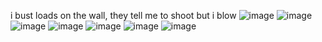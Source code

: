 i bust loads on the wall, 
they tell me to shoot but i blow
![image](https://github.com/user-attachments/assets/4f6ed1d1-5dea-4b5c-b04d-25d42f1749f0)
![image](https://github.com/user-attachments/assets/4f6ed1d1-5dea-4b5c-b04d-25d42f1749f0)
![image](https://github.com/user-attachments/assets/4f6ed1d1-5dea-4b5c-b04d-25d42f1749f0)
![image](https://github.com/user-attachments/assets/4f6ed1d1-5dea-4b5c-b04d-25d42f1749f0)
![image](https://github.com/user-attachments/assets/4f6ed1d1-5dea-4b5c-b04d-25d42f1749f0)
![image](https://github.com/user-attachments/assets/4f6ed1d1-5dea-4b5c-b04d-25d42f1749f0)
![image](https://github.com/user-attachments/assets/4f6ed1d1-5dea-4b5c-b04d-25d42f1749f0)
